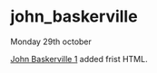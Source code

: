 # john_baskerville

Monday 29th october

[John Baskerville 1](https://paulabart.github.io/john_baskerville/baskerville1) added frist HTML.